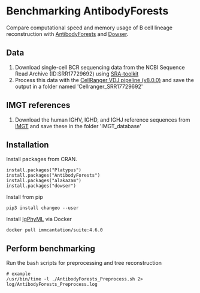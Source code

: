 # Benchmarking AntibodyForests
Compare computational speed and memory usage of B cell lineage reconstruction with [AntibodyForests](https://github.com/alexyermanos/AntibodyForests) and [Dowser](https://github.com/immcantation/dowser).

## Data
1. Download single-cell BCR sequencing data from the NCBI Sequence Read Archive (ID:SRR17729692) using [SRA-toolkit](https://github.com/ncbi/sra-tools/wiki/02.-Installing-SRA-Toolkit)
2. Process this data with the [CellRanger VDJ pipeline (v8.0.0)](https://www.10xgenomics.com/support/software/cell-ranger/latest/tutorials/cr-tutorial-in) and save the output in a folder named 'Cellranger_SRR17729692'

## IMGT references
1. Download the human IGHV, IGHD, and IGHJ reference sequences from [IMGT](https://www.imgt.org/genedb/) and save these in the folder 'IMGT_database'

## Installation
Install packages from CRAN.
```
install.packages("Platypus")
install.packages("AntibodyForests")
install.packages("alakazam")
install.packages("dowser")
```

Install from pip
```
pip3 install changeo --user
```

Install [IgPhyML](https://igphyml.readthedocs.io/en/latest/index.html) via Docker
```
docker pull immcantation/suite:4.6.0
```

## Perform benchmarking
Run the bash scripts for preprocessing and tree reconstruction
```
# example
/usr/bin/time -l ./AntibodyForests_Preprocess.sh 2> log/AntibodyForests_Preprocess.log
```
